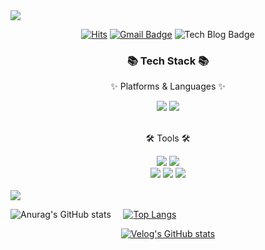 <img src="https://capsule-render.vercel.app/api?type=wave&color=auto&height=400&section=header&text=Welcome%20to%20Jingni%20House&fontSize=70" />

<div align=center>
  
   [![Hits](https://hits.seeyoufarm.com/api/count/incr/badge.svg?url=https%3A%2F%2Fgithub.com%2FJeongKiKi&count_bg=%2379C83D&title_bg=%23555555&icon=&icon_color=%23E7E7E7&title=hits&edge_flat=false)](https://hits.seeyoufarm.com)
  [![Gmail Badge](https://img.shields.io/badge/Gmail-d14836?style=flat-square&logo=Gmail&logoColor=white&link=mailto:vviian.2@gmail.com)](mailto:vviian.2@gmail.com)
  ![Tech Blog Badge](https://img.shields.io/github/followers/JeongKiKi?style=social)
</div>

<div align=center>
	<h3>📚 Tech Stack 📚</h3>
	<p>✨ Platforms & Languages ✨</p>
</div>
<div align="center">
	<img src="https://img.shields.io/badge/iOS-000000?style=flat&logo=ios&logoColor=white" />
	<img src="https://img.shields.io/badge/Swift-F05138?style=flat&logo=swift&logoColor=white" />
</div>
<br>
<div align=center>
	<p>🛠 Tools 🛠</p>
</div>
<div align=center>
	<img src="https://img.shields.io/badge/Visual%20Studio%20Code-007ACC?style=flat&logo=VisualStudioCode&logoColor=white" />
  <img src="https://img.shields.io/badge/Xcode-147EFB?style=flat&logo=xcode&logoColor=white" />
	<br>
	<img src="https://img.shields.io/badge/Notion-000000?style=flat&logo=notion&logoColor=white" />
  <img src="https://img.shields.io/badge/Velog-20C997?style=flat&logo=Velog&logoColor=white" />
	<img src="https://img.shields.io/badge/GitHub-181717?style=flat&logo=GitHub&logoColor=white" />
</div>

<br>

<img src="https://github.com/JeongKiKi/JeongKiKi/blob/output/github-contribution-grid-snake.svg"/>

<br>

![Anurag's GitHub stats](https://github-readme-stats.vercel.app/api?username=JeongKiKi&hide=contribs,prs,issues&show_icons=true&theme=tokyonight) &nbsp;&nbsp;&nbsp; [![Top Langs](https://github-readme-stats.vercel.app/api/top-langs/?username=JeongKiKi&layout=compact)](https://github.com/anuraghazra/github-readme-stats)

<div align="center" style="text-align:center">
	
[![Velog's GitHub stats](https://velog-readme-stats.vercel.app/api?name=JeongKiKi)](https://jkh0013011.tistory.com/)

</div>
